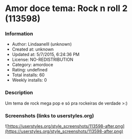 # Amor doce tema: Rock n roll 2 (113598)

### Information
- Author: Lindaanelll (unknown)
- Created at: unknown
- Updated at: 5/7/2015, 6:24:36 PM
- License: NO-REDISTRIBUTION
- Category: amordoce
- Rating: undefined
- Total installs: 60
- Weekly installs: 0


### Description
Um tema de rock mega pop e só pra rockeiras de verdade >:)


### Screenshots (links to userstyles.org)
![https://userstyles.org/style_screenshots/113598-after.png](https://userstyles.org/style_screenshots/113598-after.png)


